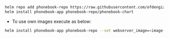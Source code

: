 ```bash
helm repo add phonebook-repo https://raw.githubusercontent.com/ofdengiz/phonebook-repo/main
helm install phonebook-app phonebook-repo/phonebook-chart
```
- To use own images execute as below:
```bash
helm install phonebook-app phonebook-repo --set webserver_image=<image-name> --set resultserver_image=<image-name>
```